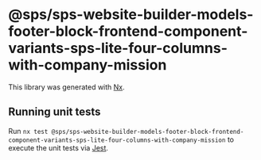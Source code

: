 # @sps/sps-website-builder-models-footer-block-frontend-component-variants-sps-lite-four-columns-with-company-mission

This library was generated with [Nx](https://nx.dev).

## Running unit tests

Run `nx test @sps/sps-website-builder-models-footer-block-frontend-component-variants-sps-lite-four-columns-with-company-mission` to execute the unit tests via [Jest](https://jestjs.io).

